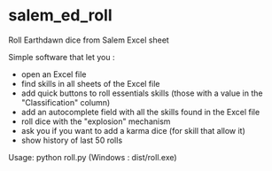 # salem_ed_roll
Roll Earthdawn dice from Salem Excel sheet

Simple software that let you :
- open an Excel file
- find skills in all sheets of the Excel file
- add quick buttons to roll essentials skills (those with a value in the "Classification" column)
- add an autocomplete field with all the skills found in the Excel file
- roll dice with the "explosion" mechanism
- ask you if you want to add a karma dice (for skill that allow it)
- show history of last 50 rolls

Usage: python roll.py
(Windows : dist/roll.exe)
